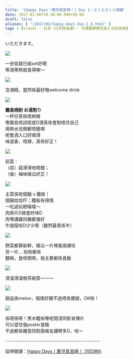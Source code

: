 ```yaml
---
title: '[Happy Days！鹿児島宮崎！] Day 1：さくらさくら焼鍋'
date: 2017-01-06T10:30:00.000+08:00
draft: false
aliases: [ "/2017/01/happy-days-day-1_6.html" ]
tags : [travel - 日本（九州西海道）・ 大隅薩摩鹿児島と日向宮崎]
---
```


いただきます。  

![](/images/kojkmi1c1.jpg)

一坐低就已經set好晒  
等滾等熱就食得喇～  

![](/images/kojkmi1c2.jpg)

含酒精，當然係最好嘅welcome drink  

![](/images/kojkmi1c3.jpg)

**霧島焼酎 お湯割り**  
一杯仔真係唔夠喉  
嚟霧島唔試呢度D酒真係會對唔住自己  
用熱水兌開都唔錯㗎  
呢隻酒入口好順滑  
味道香，唔辣，真係好正！  

![](/images/kojkmi1c4.jpg)

前菜：  
（前）菇滑滑地唔錯；  
（後）梅味矮瓜好正！  

![](/images/kojkmi1c.jpg)

主菜係呢個鍋 x 鐵板！  
個鍋烚烚吓；鐵板有得燒  
一吃過玩晒嘻嘻～  
肉厚片D燒會好味D  
肉嚟講雞同豬都幾好  
牛就瘦咗D少少嚡（雖然最貴係牛）  

![](/images/kojkmi1c5.jpg)

野菜都算新鮮，矮瓜一片俾我燒燶咗  
另一片... 烚啦都係  
麵嘛，食唔晒呀，我主要都係食飯  

![](/images/kojkmi1c6.jpg)

滑溜滑溜嘅茶碗蒸～～～  

![](/images/kojkmi1c7.jpg)

甜品係melon，個樣好靚不過唔係爆甜，OK啦！  

![](/images/kojkmi1c8.jpg)

係呀係呀！黒木瞳係嚟呢間浸同影宣傳片  
可以望住張poster食飯  
不過都係鍾意同對面條友講嘢多D，哈～  
  
\-----------------------------------------------  
  
延伸閱讀：[Happy Days！鹿児島宮崎！ (10D9N)](https://hidie.net/kojkmi10d9n/)
